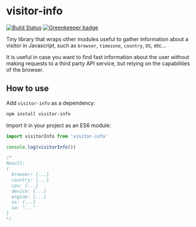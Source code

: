 # visitor-info

[![Build Status](https://travis-ci.org/theboolean/visitor-info.svg?branch=master)](https://travis-ci.org/theboolean/visitor-info) [![Greenkeeper badge](https://badges.greenkeeper.io/theboolean/visitor-info.svg)](https://greenkeeper.io/)

Tiny library that wraps other modules useful to gather information about a visitor in Javascript, such as `browser`, `timezone`, `country`, `OS`, etc...

It is useful in case you want to find fast information about the user without making requests to a third party API service, but relying on the capabilities of the browser.

## How to use

Add `visitor-info` as a dependency:

```sh
npm install visitor-info
```

Import it in your project as an ES6 module:

```js
import visitorInfo from 'visitor-info'

console.log(visitorInfo())

/*
Result:
{
  browser: {...}
  country: {...}
  cpu: {...}
  device: {...}
  engine: {...}
  os: {...}
  ua: "..."
}
*/

```
